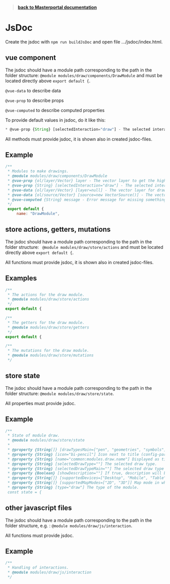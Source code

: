 >**[back to Masterportal documentation](doc.md)**

# JsDoc

Create the jsdoc with `npm run buildJsDoc` and open file .../jsdoc/index.html.

## vue component

The jsdoc should have a module path corresponding to the path in the folder structure: `@module modules/draw/components/DrawModule` and must be located directly above `export default {`.

`@vue-data` to describe data

`@vue-prop` to describe props

`@vue-computed`  to describe computed properties

To provide default values in jsdoc, do it like this:
```js
* @vue-prop {String} [selectedInteraction="draw"] - The selected interaction.
```

All methods must provide jsdoc, it is shown also in created jsdoc-files.

## Example 

```js
/**
 * Modules to make drawings.
 * @module modules/draw/components/DrawModule
 * @vue-prop {ol/layer/Vector} layer - The vector layer to get the hight of.
 * @vue-prop {String} [selectedInteraction="draw"] - The selected interaction.
 * @vue-data {ol/layer/Vector} [layer=null] - The vector layer for drawings.
 * @vue-data {ol/source/Vector} [source=new VectorSource()] - The vector source for drawings.
 * @vue-computed {String} message - Error message for missing something.
 */
 export default {
     name: "DrawModule",
```

## store actions, getters, mutations

The jsdoc should have a module path corresponding to the path in the folder structure: ` @module modules/draw/store/actions` and must be located directly above `export default {`.

All functions must provide jsdoc, it is shown also in created jsdoc-files.

## Examples 
```js
/**
 * The actions for the draw module.
 * @module modules/draw/store/actions
 */
export default {
```

```js
/**
 * The getters for the draw module.
 * @module modules/draw/store/getters
 */
export default {
```

```js
/**
 * The mutations for the draw module.
 * @module modules/draw/store/mutations
 */
```

## store state

The jsdoc should have a module path corresponding to the path in the folder structure: `@module modules/draw/store/state`.

All properties must provide jsdoc.

## Example 
```js
/**
 * State of module draw.
 * @module modules/draw/store/state
 *
 * @property {String[]} [drawTypesMain=["pen", "geometries", "symbols"]] The top level (main) drawing types.
 * @property {String} [icon="bi-pencil"] Icon next to title (config-param)
 * @property {String} [name="common:modules.draw.name"] Displayed as title (config-param)
 * @property {String} [selectedDrawType=""] The selected draw type.
 * @property {String} [selectedDrawTypeMain=""] The selected draw type main.
 * @property {Boolean} [showDescription=""] If true, description will be shown.
 * @property {String[]} [supportedDevices=["Desktop", "Mobile", "Table"]] Devices on which the module is displayed.
 * @property {String[]} [supportedMapModes=["2D", "3D"]] Map mode in which this module can be used.
 * @property {String} [type="draw"] The type of the module.
 const state = {
```

## other javascript files

The jsdoc should have a module path corresponding to the path in the folder structure, e.g. : `@module modules/draw/js/interaction`.

All functions must provide jsdoc.

## Example 
```js
/**
 * Handling of interactions.
 * @module modules/draw/js/interaction
 */
```